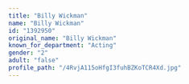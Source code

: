 ```yaml
---
title: "Billy Wickman"
name: "Billy Wickman"
id: "1392950"
original_name: "Billy Wickman"
known_for_department: "Acting"
gender: "2"
adult: "false"
profile_path: "/4RvjA115oHfgI3fuhBZKoTCR4Xd.jpg"
---
```

